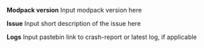 **Modpack version**
Input modpack version here

**Issue**
Input short description of the issue here

**Logs**
Input pastebin link to crash-report or latest log, if applicable